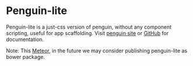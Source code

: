 # Penguin-lite

Penguin-lite is a just-css version of penguin, without any component scripting, useful for app scaffolding.
Visit [penguin site](http://penguin.docs.bqws.io/) or [GitHub](https://github.com/bq/penguin) for documentation.

Note:
This [Meteor](https://www.meteor.com/), in the future we may consider publishing penguin-lite as bower package.
